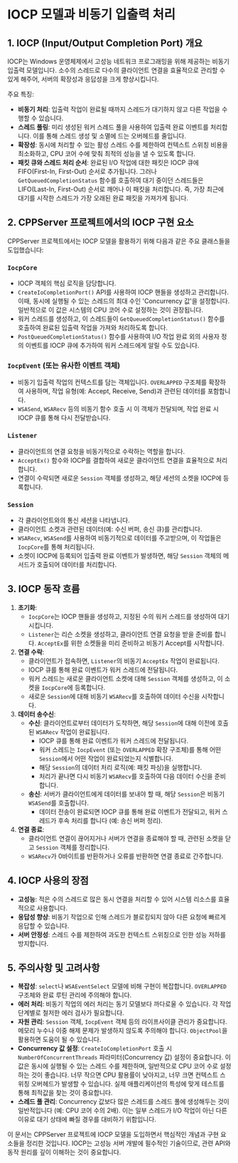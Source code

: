 # IOCP 모델과 비동기 입출력 처리

## 1. IOCP (Input/Output Completion Port) 개요

IOCP는 Windows 운영체제에서 고성능 네트워크 프로그래밍을 위해 제공하는 비동기 입출력 모델입니다. 소수의 스레드로 다수의 클라이언트 연결을 효율적으로 관리할 수 있게 해주어, 서버의 확장성과 응답성을 크게 향상시킵니다.

주요 특징:
- **비동기 처리**: 입출력 작업이 완료될 때까지 스레드가 대기하지 않고 다른 작업을 수행할 수 있습니다.
- **스레드 풀링**: 미리 생성된 워커 스레드 풀을 사용하여 입출력 완료 이벤트를 처리합니다. 이를 통해 스레드 생성 및 소멸에 드는 오버헤드를 줄입니다.
- **확장성**: 동시에 처리할 수 있는 활성 스레드 수를 제한하여 컨텍스트 스위칭 비용을 최소화하고, CPU 코어 수에 맞춰 최적의 성능을 낼 수 있도록 합니다.
- **패킷 큐와 스레드 처리 순서**: 완료된 I/O 작업에 대한 패킷은 IOCP 큐에 FIFO(First-In, First-Out) 순서로 추가됩니다. 그러나 `GetQueuedCompletionStatus` 함수를 호출하여 대기 중이던 스레드들은 LIFO(Last-In, First-Out) 순서로 깨어나 이 패킷을 처리합니다. 즉, 가장 최근에 대기를 시작한 스레드가 가장 오래된 완료 패킷을 가져가게 됩니다.

## 2. CPPServer 프로젝트에서의 IOCP 구현 요소

CPPServer 프로젝트에서는 IOCP 모델을 활용하기 위해 다음과 같은 주요 클래스들을 도입했습니다:

### `IocpCore`
- IOCP 객체의 핵심 로직을 담당합니다.
- `CreateIoCompletionPort()` API를 사용하여 IOCP 핸들을 생성하고 관리합니다. 이때, 동시에 실행될 수 있는 스레드의 최대 수인 'Concurrency 값'을 설정합니다. 일반적으로 이 값은 시스템의 CPU 코어 수로 설정하는 것이 권장됩니다.
- 워커 스레드를 생성하고, 이 스레드들이 `GetQueuedCompletionStatus()` 함수를 호출하여 완료된 입출력 작업을 가져와 처리하도록 합니다.
- `PostQueuedCompletionStatus()` 함수를 사용하여 I/O 작업 완료 외의 사용자 정의 이벤트를 IOCP 큐에 추가하여 워커 스레드에게 알릴 수도 있습니다.

### `IocpEvent` (또는 유사한 이벤트 객체)
- 비동기 입출력 작업의 컨텍스트를 담는 객체입니다. `OVERLAPPED` 구조체를 확장하여 사용하며, 작업 유형(예: Accept, Receive, Send)과 관련된 데이터를 포함합니다.
- `WSASend`, `WSARecv` 등의 비동기 함수 호출 시 이 객체가 전달되며, 작업 완료 시 IOCP 큐를 통해 다시 전달받습니다.

### `Listener`
- 클라이언트의 연결 요청을 비동기적으로 수락하는 역할을 합니다.
- `AcceptEx()` 함수와 IOCP를 결합하여 새로운 클라이언트 연결을 효율적으로 처리합니다.
- 연결이 수락되면 새로운 `Session` 객체를 생성하고, 해당 세션의 소켓을 IOCP에 등록합니다.

### `Session`
- 각 클라이언트와의 통신 세션을 나타냅니다.
- 클라이언트 소켓과 관련된 데이터(예: 수신 버퍼, 송신 큐)를 관리합니다.
- `WSARecv`, `WSASend`를 사용하여 비동기적으로 데이터를 주고받으며, 이 작업들은 `IocpCore`를 통해 처리됩니다.
- 소켓이 IOCP에 등록되어 입출력 완료 이벤트가 발생하면, 해당 `Session` 객체의 메서드가 호출되어 데이터를 처리합니다.

## 3. IOCP 동작 흐름

1.  **초기화**:
    *   `IocpCore`는 IOCP 핸들을 생성하고, 지정된 수의 워커 스레드를 생성하여 대기시킵니다.
    *   `Listener`는 리슨 소켓을 생성하고, 클라이언트 연결 요청을 받을 준비를 합니다. `AcceptEx`를 위한 소켓들을 미리 준비하고 비동기 Accept를 시작합니다.
2.  **연결 수락**:
    *   클라이언트가 접속하면, `Listener`의 비동기 `AcceptEx` 작업이 완료됩니다.
    *   IOCP 큐를 통해 완료 이벤트가 워커 스레드에 전달됩니다.
    *   워커 스레드는 새로운 클라이언트 소켓에 대해 `Session` 객체를 생성하고, 이 소켓을 `IocpCore`에 등록합니다.
    *   새로운 `Session`에 대해 비동기 `WSARecv`를 호출하여 데이터 수신을 시작합니다.
3.  **데이터 송수신**:
    *   **수신**: 클라이언트로부터 데이터가 도착하면, 해당 `Session`에 대해 이전에 호출된 `WSARecv` 작업이 완료됩니다.
        *   IOCP 큐를 통해 완료 이벤트가 워커 스레드에 전달됩니다.
        *   워커 스레드는 `IocpEvent` (또는 `OVERLAPPED` 확장 구조체)를 통해 어떤 `Session`에서 어떤 작업이 완료되었는지 식별합니다.
        *   해당 `Session`의 데이터 처리 로직(예: 패킷 파싱)을 실행합니다.
        *   처리가 끝나면 다시 비동기 `WSARecv`를 호출하여 다음 데이터 수신을 준비합니다.
    *   **송신**: 서버가 클라이언트에게 데이터를 보내야 할 때, 해당 `Session`은 비동기 `WSASend`를 호출합니다.
        *   데이터 전송이 완료되면 IOCP 큐를 통해 완료 이벤트가 전달되고, 워커 스레드가 후속 처리를 합니다 (예: 송신 버퍼 정리).
4.  **연결 종료**:
    *   클라이언트 연결이 끊어지거나 서버가 연결을 종료해야 할 때, 관련된 소켓을 닫고 `Session` 객체를 정리합니다.
    *   `WSARecv`가 0바이트를 반환하거나 오류를 반환하면 연결 종료로 간주합니다.

## 4. IOCP 사용의 장점

- **고성능**: 적은 수의 스레드로 많은 동시 연결을 처리할 수 있어 시스템 리소스를 효율적으로 사용합니다.
- **응답성 향상**: 비동기 작업으로 인해 스레드가 블로킹되지 않아 다른 요청에 빠르게 응답할 수 있습니다.
- **서버 안정성**: 스레드 수를 제한하여 과도한 컨텍스트 스위칭으로 인한 성능 저하를 방지합니다.

## 5. 주의사항 및 고려사항

- **복잡성**: `select`나 `WSAEventSelect` 모델에 비해 구현이 복잡합니다. `OVERLAPPED` 구조체와 완료 루틴 관리에 주의해야 합니다.
- **에러 처리**: 비동기 작업의 에러 처리는 동기 모델보다 까다로울 수 있습니다. 각 작업 단계별로 철저한 에러 검사가 필요합니다.
- **자원 관리**: `Session` 객체, `IocpEvent` 객체 등의 라이프사이클 관리가 중요합니다. 메모리 누수나 이중 해제 문제가 발생하지 않도록 주의해야 합니다. `ObjectPool`을 활용하면 도움이 될 수 있습니다.
- **Concurrency 값 설정**: `CreateIoCompletionPort` 호출 시 `NumberOfConcurrentThreads` 파라미터(Concurrency 값) 설정이 중요합니다. 이 값은 동시에 실행될 수 있는 스레드 수를 제한하며, 일반적으로 CPU 코어 수로 설정하는 것이 좋습니다. 너무 작으면 CPU 활용률이 낮아지고, 너무 크면 컨텍스트 스위칭 오버헤드가 발생할 수 있습니다. 실제 애플리케이션의 특성에 맞게 테스트를 통해 최적값을 찾는 것이 중요합니다.
- **스레드 풀 관리**: Concurrency 값보다 많은 스레드를 스레드 풀에 생성해두는 것이 일반적입니다 (예: CPU 코어 수의 2배). 이는 일부 스레드가 I/O 작업이 아닌 다른 이유로 대기 상태에 빠질 경우를 대비하기 위함입니다.

이 문서는 CPPServer 프로젝트에 IOCP 모델을 도입하면서 핵심적인 개념과 구현 요소들을 정리한 것입니다. IOCP는 고성능 서버 개발에 필수적인 기술이므로, 관련 API와 동작 원리를 깊이 이해하는 것이 중요합니다.
